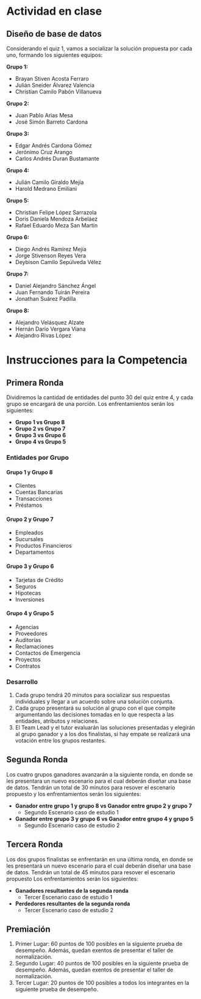 # Actividad en clase

## Diseño de base de datos

Considerando el quiz 1, vamos a socializar la solución propuesta por cada uno, formando los siguientes equipos:

**Grupo 1:**
- Brayan Stiven Acosta Ferraro
- Julián Sneider Álvarez Valencia
- Christian Camilo Pabón Villanueva

**Grupo 2:**
- Juan Pablo Arias Mesa
- José Simón Barreto Cardona

**Grupo 3:**
- Edgar Andrés Cardona Gómez
- Jerónimo Cruz Arango
- Carlos Andrés Duran Bustamante

**Grupo 4:**
- Julián Camilo Giraldo Mejía
- Harold Medrano Emiliani

**Grupo 5:**
- Christian Felipe López Sarrazola
- Doris Daniela Mendoza Arbeláez
- Rafael Eduardo Meza San Martín

**Grupo 6:**
- Diego Andrés Ramírez Mejía
- Jorge Stivenson Reyes Vera
- Deybison Camilo Sepúlveda Vélez

**Grupo 7:**
- Daniel Alejandro Sánchez Ángel
- Juan Fernando Tuirán Pereira
- Jonathan Suárez Padilla

**Grupo 8:**
- Alejandro Velásquez Alzate
- Hernán Darío Vergara Viana
- Alejandro Rivas López

# Instrucciones para la Competencia

## Primera Ronda

Dividiremos la cantidad de entidades del punto 30 del quiz entre 4, y cada grupo se encargará de una porción. Los enfrentamientos serán los siguientes:

- **Grupo 1 vs Grupo 8**
- **Grupo 2 vs Grupo 7**
- **Grupo 3 vs Grupo 6**
- **Grupo 4 vs Grupo 5**

### Entidades por Grupo

#### Grupo 1 y Grupo 8

- Clientes
- Cuentas Bancarias
- Transacciones
- Préstamos

#### Grupo 2 y Grupo 7

- Empleados
- Sucursales
- Productos Financieros
- Departamentos

#### Grupo 3 y Grupo 6

- Tarjetas de Crédito
- Seguros
- Hipotecas
- Inversiones

#### Grupo 4 y Grupo 5

- Agencias
- Proveedores
- Auditorías
- Reclamaciones
- Contactos de Emergencia
- Proyectos
- Contratos

### Desarrollo

1. Cada grupo tendrá 20 minutos para socializar sus respuestas individuales y llegar a un acuerdo sobre una solución conjunta.
2. Cada grupo presentará su solución al grupo con el que compite argumentando las decisiones tomadas en lo que respecta a las entidades, atributos y relaciones.
3. El Team Lead y el tutor evaluarán las soluciones presentadas y elegirán al grupo ganador y a los dos finalistas, si hay empate se realizará una votación entre los grupos restantes.

## Segunda Ronda

Los cuatro grupos ganadores avanzarán a la siguiente ronda, en donde se les presentara un nuevo escenario para el cual deberán diseñar una base de datos. Tendrán un total de 30 minutos para resover el escenario propuesto y los enfrentamientos serán los siguientes:

- **Ganador entre grupo 1 y grupo 8 vs Ganador entre grupo 2 y grupo 7** 
    - Segundo Escenario caso de estudio 1
- **Ganador entre grupo 3 y grupo 6 vs Ganador entre grupo 4 y grupo 5**
    - Segundo Escenario caso de estudio 2

## Tercera Ronda

Los dos grupos finalistas se enfrentarán en una última ronda, en donde se les presentará un nuevo escenario para el cual deberán diseñar una base de datos. Tendrán un total de 45 minutos para resover el escenario propuesto Los enfrentamientos serán los siguientes:

- **Ganadores resultantes de la segunda ronda**
    - Tercer Escenario caso de estudio 1
- **Perdedores resultantes de la segunda ronda**
    - Tercer Escenario caso de estudio 2

## Premiación

1. Primer Lugar: 60 puntos de 100 posibles en la siguiente prueba de desempeño. Además, quedan exentos de presentar el taller de normalización.
2. Segundo Lugar: 40 puntos de 100 posibles en la siguiente prueba de desempeño. Además, quedan exentos de presentar el taller de normalización.
3. Tercer Lugar: 20 puntos de 100 posibles a todos los integrantes en la siguiente prueba de desempeño.

